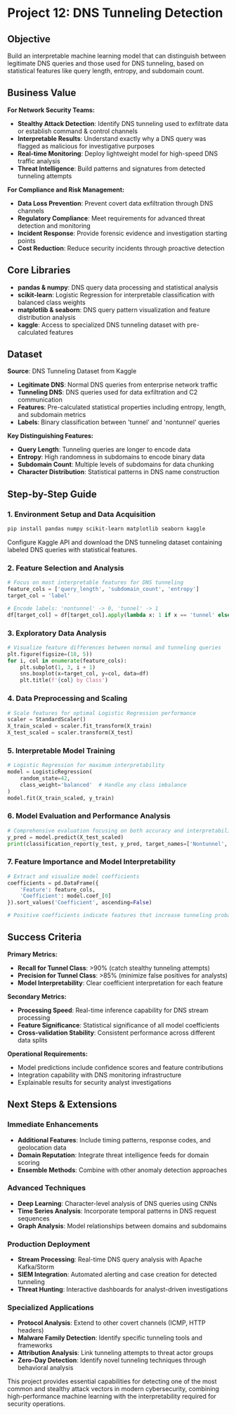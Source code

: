 # Project 12: DNS Tunneling Detection

## Objective

Build an interpretable machine learning model that can distinguish between legitimate DNS queries and those used for DNS tunneling, based on statistical features like query length, entropy, and subdomain count.

## Business Value

**For Network Security Teams:**
- **Stealthy Attack Detection**: Identify DNS tunneling used to exfiltrate data or establish command & control channels
- **Interpretable Results**: Understand exactly why a DNS query was flagged as malicious for investigative purposes
- **Real-time Monitoring**: Deploy lightweight model for high-speed DNS traffic analysis
- **Threat Intelligence**: Build patterns and signatures from detected tunneling attempts

**For Compliance and Risk Management:**
- **Data Loss Prevention**: Prevent covert data exfiltration through DNS channels
- **Regulatory Compliance**: Meet requirements for advanced threat detection and monitoring
- **Incident Response**: Provide forensic evidence and investigation starting points
- **Cost Reduction**: Reduce security incidents through proactive detection

## Core Libraries

- **pandas & numpy**: DNS query data processing and statistical analysis
- **scikit-learn**: Logistic Regression for interpretable classification with balanced class weights
- **matplotlib & seaborn**: DNS query pattern visualization and feature distribution analysis
- **kaggle**: Access to specialized DNS tunneling dataset with pre-calculated features

## Dataset

**Source**: DNS Tunneling Dataset from Kaggle
- **Legitimate DNS**: Normal DNS queries from enterprise network traffic
- **Tunneling DNS**: DNS queries used for data exfiltration and C2 communication
- **Features**: Pre-calculated statistical properties including entropy, length, and subdomain metrics
- **Labels**: Binary classification between 'tunnel' and 'nontunnel' queries

**Key Distinguishing Features:**
- **Query Length**: Tunneling queries are longer to encode data
- **Entropy**: High randomness in subdomains to encode binary data
- **Subdomain Count**: Multiple levels of subdomains for data chunking
- **Character Distribution**: Statistical patterns in DNS name construction

## Step-by-Step Guide

### 1. Environment Setup and Data Acquisition
```bash
pip install pandas numpy scikit-learn matplotlib seaborn kaggle
```

Configure Kaggle API and download the DNS tunneling dataset containing labeled DNS queries with statistical features.

### 2. Feature Selection and Analysis
```python
# Focus on most interpretable features for DNS tunneling
feature_cols = ['query_length', 'subdomain_count', 'entropy']
target_col = 'label'

# Encode labels: 'nontunnel' -> 0, 'tunnel' -> 1
df[target_col] = df[target_col].apply(lambda x: 1 if x == 'tunnel' else 0)
```

### 3. Exploratory Data Analysis
```python
# Visualize feature differences between normal and tunneling queries
plt.figure(figsize=(18, 5))
for i, col in enumerate(feature_cols):
    plt.subplot(1, 3, i + 1)
    sns.boxplot(x=target_col, y=col, data=df)
    plt.title(f'{col} by Class')
```

### 4. Data Preprocessing and Scaling
```python
# Scale features for optimal Logistic Regression performance
scaler = StandardScaler()
X_train_scaled = scaler.fit_transform(X_train)
X_test_scaled = scaler.transform(X_test)
```

### 5. Interpretable Model Training
```python
# Logistic Regression for maximum interpretability
model = LogisticRegression(
    random_state=42, 
    class_weight='balanced'  # Handle any class imbalance
)
model.fit(X_train_scaled, y_train)
```

### 6. Model Evaluation and Performance Analysis
```python
# Comprehensive evaluation focusing on both accuracy and interpretability
y_pred = model.predict(X_test_scaled)
print(classification_report(y_test, y_pred, target_names=['Nontunnel', 'Tunnel']))
```

### 7. Feature Importance and Model Interpretability
```python
# Extract and visualize model coefficients
coefficients = pd.DataFrame({
    'Feature': feature_cols,
    'Coefficient': model.coef_[0]
}).sort_values('Coefficient', ascending=False)

# Positive coefficients indicate features that increase tunneling probability
```

## Success Criteria

**Primary Metrics:**
- **Recall for Tunnel Class**: >90% (catch stealthy tunneling attempts)
- **Precision for Tunnel Class**: >85% (minimize false positives for analysts)
- **Model Interpretability**: Clear coefficient interpretation for each feature

**Secondary Metrics:**
- **Processing Speed**: Real-time inference capability for DNS stream processing
- **Feature Significance**: Statistical significance of all model coefficients
- **Cross-validation Stability**: Consistent performance across different data splits

**Operational Requirements:**
- Model predictions include confidence scores and feature contributions
- Integration capability with DNS monitoring infrastructure
- Explainable results for security analyst investigations

## Next Steps & Extensions

### Immediate Enhancements
- **Additional Features**: Include timing patterns, response codes, and geolocation data
- **Domain Reputation**: Integrate threat intelligence feeds for domain scoring
- **Ensemble Methods**: Combine with other anomaly detection approaches

### Advanced Techniques
- **Deep Learning**: Character-level analysis of DNS queries using CNNs
- **Time Series Analysis**: Incorporate temporal patterns in DNS request sequences
- **Graph Analysis**: Model relationships between domains and subdomains

### Production Deployment
- **Stream Processing**: Real-time DNS query analysis with Apache Kafka/Storm
- **SIEM Integration**: Automated alerting and case creation for detected tunneling
- **Threat Hunting**: Interactive dashboards for analyst-driven investigations

### Specialized Applications
- **Protocol Analysis**: Extend to other covert channels (ICMP, HTTP headers)
- **Malware Family Detection**: Identify specific tunneling tools and frameworks
- **Attribution Analysis**: Link tunneling attempts to threat actor groups
- **Zero-Day Detection**: Identify novel tunneling techniques through behavioral analysis

This project provides essential capabilities for detecting one of the most common and stealthy attack vectors in modern cybersecurity, combining high-performance machine learning with the interpretability required for security operations.
